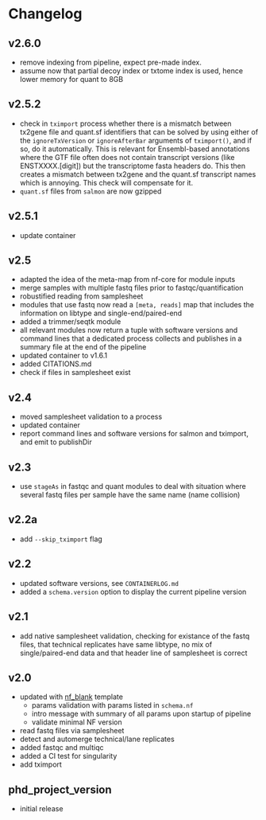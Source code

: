# Changelog

## v2.6.0
- remove indexing from pipeline, expect pre-made index.
- assume now that partial decoy index or txtome index is used, hence lower memory for quant to 8GB

## v2.5.2
- check in `tximport` process whether there is a mismatch between tx2gene file and quant.sf identifiers
that can be solved by using either of the `ignoreTxVersion` or `ignoreAfterBar` arguments of `tximport()`,
and if so, do it automatically. This is relevant for Ensembl-based annotations where the GTF file often does not contain
transcript versions (like ENSTXXXX.[digit]) but the transcriptome fasta headers do. This then creates a mismatch between
tx2gene and the quant.sf transcript names which is annoying. This check will compensate for it.
- `quant.sf` files from `salmon` are now gzipped

## v2.5.1
- update container

## v2.5
- adapted the idea of the meta-map from nf-core for module inputs
- merge samples with multiple fastq files prior to fastqc/quantification
- robustified reading from samplesheet
- modules that use fastq now read a `[meta, reads]` map that includes the information on
libtype and single-end/paired-end 
- added a trimmer/seqtk module
- all relevant modules now return a tuple with software versions and command lines that
a dedicated process collects and publishes in a summary file at the end of the pipeline
- updated container to v1.6.1
- added CITATIONS.md
- check if files in samplesheet exist

## v2.4
- moved samplesheet validation to a process
- updated container
- report command lines and software versions for salmon and tximport, and emit to publishDir

## v2.3
- use `stageAs` in fastqc and quant modules to deal with situation where several fastq files
per sample have the same name (name collision)

## v2.2a
- add `--skip_tximport` flag

## v2.2
- updated software versions, see `CONTAINERLOG.md`
- added a `schema.version` option to display the current pipeline version

## v2.1
- add native samplesheet validation, checking for existance of the fastq files, that technical replicates have same libtype, no mix of single/paired-end data and that header line of samplesheet is correct

## v2.0
- updated with [nf_blank](https://github.com/ATpoint/nf_blank) template
  - params validation with params listed in `schema.nf`
  - intro message with summary of all params upon startup of pipeline
  - validate minimal NF version
- read fastq files via samplesheet
- detect and automerge technical/lane replicates
- added fastqc and multiqc
- added a CI test for singularity
- add tximport

## phd_project_version
- initial release
